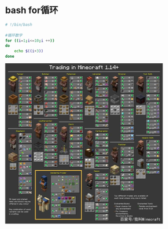 # bash for循环
```bash
# !/bin/bash

#循环数字
for ((i=1;i<=10;i ++))
do
    echo $((i+3))
done
```
![pic](./picture/shell/a.jpeg)


